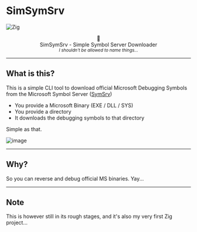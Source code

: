 # SimSymSrv
![Zig](https://img.shields.io/badge/Zig-%23F7A41D.svg?style=for-the-badge&logo=zig&logoColor=white)

<p align="center">
🐞<br>
SimSymSrv - Simple Symbol Server Downloader <br>
<sub><i>I shouldn't be allowed to name things...</i></sub>
</p>

---

## What is this?
This is a simple CLI tool to download official Microsoft Debugging Symbols <br>
from the Microsoft Symbol Server ([SymSrv](https://msdl.microsoft.com/download/symbols))

- You provide a Microsoft Binary (EXE / DLL / SYS)
- You provide a directory
- It downloads the debugging symbols to that directory

Simple as that.

![image](https://github.com/user-attachments/assets/9a6cfee3-5b68-45d9-93a0-5c910b0ee106)

---

## Why? 
So you can reverse and debug official MS binaries. Yay...

---

## Note
This is however still in its rough stages, and it's also my very first Zig project...
